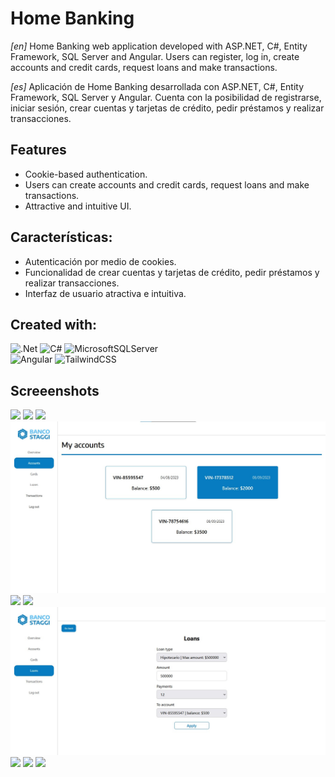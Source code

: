 # Home Banking

_[en]_ Home Banking web application developed with ASP.NET, C#, Entity Framework, SQL Server and Angular. Users can register, log in, create accounts and credit cards, request loans and make transactions.

_[es]_ Aplicación de Home Banking desarrollada con ASP.NET, C#, Entity Framework, SQL Server y Angular. Cuenta con la posibilidad de registrarse, iniciar sesión, crear cuentas y tarjetas de crédito, pedir préstamos y realizar transacciones.

## Features

- Cookie-based authentication.
- Users can create accounts and credit cards, request loans and make transactions.
- Attractive and intuitive UI.

## Características:

- Autenticación por medio de cookies.
- Funcionalidad de crear cuentas y tarjetas de crédito, pedir préstamos y realizar transacciones.
- Interfaz de usuario atractiva e intuitiva.

## Created with:

![.Net](https://img.shields.io/badge/.NET-5C2D91?style=for-the-badge&logo=.net&logoColor=white)
![C#](https://img.shields.io/badge/c%23-%23239120.svg?style=for-the-badge&logo=c-sharp&logoColor=white)
![MicrosoftSQLServer](https://img.shields.io/badge/SQL%20Server-CC2927?style=for-the-badge&logo=microsoft%20sql%20server&logoColor=white)  
![Angular](https://img.shields.io/badge/angular-%23DD0031.svg?style=for-the-badge&logo=angular&logoColor=white)
![TailwindCSS](https://img.shields.io/badge/tailwindcss-%2338B2AC.svg?style=for-the-badge&logo=tailwind-css&logoColor=white)

## Screeenshots

![](https://github.com/Gonzalo-Coradello/HomeBanking/blob/main/screenshots/1.jpg)
![](https://github.com/Gonzalo-Coradello/HomeBanking/blob/main/screenshots/3.jpg)
![](https://github.com/Gonzalo-Coradello/HomeBanking/blob/main/screenshots/4.jpg)
![](https://github.com/Gonzalo-Coradello/HomeBanking/blob/main/screenshots/5.jpg)
![](https://github.com/Gonzalo-Coradello/HomeBanking/blob/main/screenshots/6.jpg)
![](https://github.com/Gonzalo-Coradello/HomeBanking/blob/main/screenshots/7.jpg)
![](https://github.com/Gonzalo-Coradello/HomeBanking/blob/main/screenshots/8.jpg)
![](https://github.com/Gonzalo-Coradello/HomeBanking/blob/main/screenshots/9.jpg)
![](https://github.com/Gonzalo-Coradello/HomeBanking/blob/main/screenshots/10.jpg)
![](https://github.com/Gonzalo-Coradello/HomeBanking/blob/main/screenshots/11.jpg)
